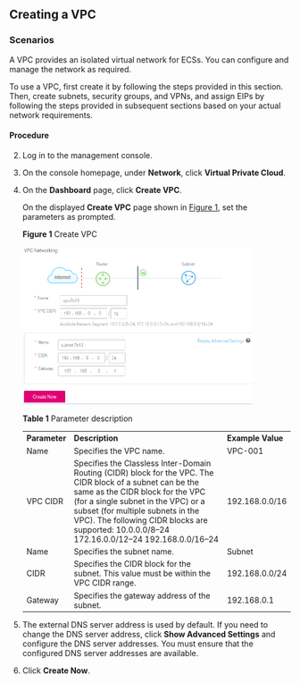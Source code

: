 ## Creating a VPC
### Scenarios

A VPC provides an isolated virtual network for ECSs. You can configure and
manage the network as required.

To use a VPC, first create it by following the steps provided in this section.
Then, create subnets, security groups, and VPNs, and assign EIPs by following
the steps provided in subsequent sections based on your actual network
requirements.

#### Procedure

2.  Log in to the management console.

3.  On the console homepage, under **Network**, click **Virtual Private Cloud**.

4.  On the **Dashboard** page, click **Create VPC**.

	On the displayed **Create VPC** page shown in <a href="#figure1">Figure 1</a>, set the parameters as prompted.

	<a name="figure1">**Figure 1**</a> Create VPC

	![](figure/2.2.2Creating_a_vpc-01.png)

	 **Table 1**  Parameter description

	<table>
      <tr>
         <th>Parameter</th>
         <th>Description</th>
         <th>Example Value</th>         
      
     </tr>
     <tr>
        <td>Name</td>
         <td>Specifies the VPC name.</td>
         <td>VPC-001</td>
       
     </tr>
     <tr>
            <td>VPC CIDR</td>
         <td>Specifies the Classless Inter-Domain Routing (CIDR) block for the VPC. The CIDR block of a subnet can be the same as the CIDR block for the VPC (for a single subnet in the VPC) or a subset (for multiple subnets in the VPC).
		The following CIDR blocks are supported:
		10.0.0.0/8–24
		172.16.0.0/12–24
		192.168.0.0/16–24
		</td>
         <td>192.168.0.0/16</td>
       
      
     </tr> 
     <tr>
           <td>Name</td>
         <td>Specifies the subnet name.</td>
         <td>Subnet</td>
       
       
        
     </tr> 
     <tr>
            <td>CIDR</td>
         <td>Specifies the CIDR block for the subnet. This value must be within the VPC CIDR range.</td>
         <td>192.168.0.0/24</td>
       
  
     </tr>
    <tr>
            <td>Gateway</td>
         <td>Specifies the gateway address of the subnet.</td>
         <td>192.168.0.1</td>
       
  
     </tr>


	</table>



1. The external DNS server address is used by default. If you need to change the DNS server address, click **Show Advanced Settings** and configure the DNS server addresses. You must ensure that the configured DNS server addresses are available.

3.  Click **Create Now**.
